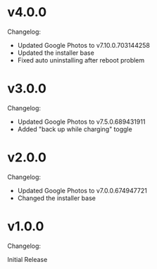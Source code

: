 # v4.0.0
Changelog:
* Updated Google Photos to v7.10.0.703144258
* Updated the installer base
* Fixed auto uninstalling after reboot problem

# v3.0.0
Changelog:
* Updated Google Photos to v7.5.0.689431911
* Added "back up while charging" toggle

# v2.0.0
Changelog:
* Updated Google Photos to v7.0.0.674947721
* Changed the installer base

# v1.0.0
Changelog:

Initial Release